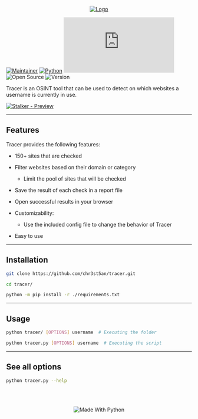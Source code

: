 <div align="center">

[![Logo](https://i.imgur.com/4z6lqaH.png)](https://github.com/chr3st5an/tracer)

</div>

[![Maintainer](https://img.shields.io/badge/Maintainer-chr3st5an-cyan.svg)](https://github.com/chr3st5an)
[![Python](https://img.shields.io/badge/Python->=3.7-yellow.svg)](https://www.python.org/downloads/release/python-3712/)
[![GitHub license](https://badgen.net/github/license/Naereen/Strapdown.js)](https://github.com/Naereen/StrapDown.js/blob/master/LICENSE)
![Open Source](https://badgen.net/badge/Open%20Source/Yes/blue?icon=github)
![Version](https://img.shields.io/badge/Version-1.0.0-blue.svg)

Tracer is an OSINT tool that can be used to detect on which websites a username is currently in use.

[![Stalker - Preview](https://i.imgur.com/QTtt9oZ.jpg)](https://github.com/chr3st5an/tracer)

---

## Features

Tracer provides the following features:

- 150+ sites that are checked

- Filter websites based on their domain or category

  - Limit the pool of sites that will be checked

- Save the result of each check in a report file

- Open successful results in your browser

- Customizability:

  - Use the included config file to change the behavior of Tracer

- Easy to use

---

## Installation

```bash
git clone https://github.com/chr3st5an/tracer.git
```

```bash
cd tracer/
```

```bash
python -m pip install -r ./requirements.txt
```

---

## Usage

```bash
python tracer/ [OPTIONS] username  # Executing the folder
```

```bash
python tracer.py [OPTIONS] username  # Executing the script
```

---

## See all options

```bash
python tracer.py --help
```

</br></br>

<div align="center">

![Made With Python](https://ForTheBadge.com/images/badges/made-with-python.svg)

</div>
